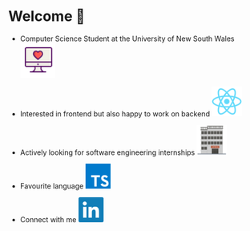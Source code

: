 # Welcome 👋
- Computer Science Student at the University of New South Wales
[<img src=assets/love.svg alt="MacBook" width="70" />](https://www.handbook.unsw.edu.au/undergraduate/programs/2021/3778)

- Interested in frontend but also happy to work on backend
[<img src=assets/react.svg alt="React.Js" width="60" />](https://reactjs.org)

- Actively looking for software engineering internships
[<img src=assets/software.svg alt="Software Engineering" width="60" />](https://reactjs.org)

- Favourite language
[<img src=assets/typescript.svg alt="TypeScript" width="50" />](https://www.typescriptlang.org)

- Connect with me
[<img src=assets/linkedin.svg alt="LinkedIn" width="50" />](https://www.linkedin.com/in/kaiqiliang)